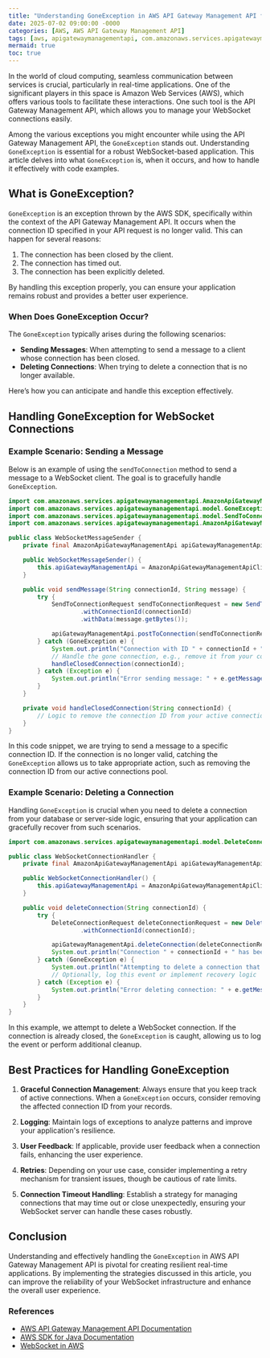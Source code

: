 ```yaml
---
title: "Understanding GoneException in AWS API Gateway Management API for Real-Time Applications"
date: 2025-07-02 09:00:00 -0000
categories: [AWS, AWS API Gateway Management API]
tags: [aws, apigatewaymanagementapi, com.amazonaws.services.apigatewaymanagementapi.model]
mermaid: true
toc: true
---
```



In the world of cloud computing, seamless communication between services is crucial, particularly in real-time applications. One of the significant players in this space is Amazon Web Services (AWS), which offers various tools to facilitate these interactions. One such tool is the API Gateway Management API, which allows you to manage your WebSocket connections easily.

Among the various exceptions you might encounter while using the API Gateway Management API, the `GoneException` stands out. Understanding `GoneException` is essential for a robust WebSocket-based application. This article delves into what `GoneException` is, when it occurs, and how to handle it effectively with code examples.

## What is GoneException?

`GoneException` is an exception thrown by the AWS SDK, specifically within the context of the API Gateway Management API. It occurs when the connection ID specified in your API request is no longer valid. This can happen for several reasons:

1. The connection has been closed by the client.
2. The connection has timed out.
3. The connection has been explicitly deleted.

By handling this exception properly, you can ensure your application remains robust and provides a better user experience.

### When Does GoneException Occur?

The `GoneException` typically arises during the following scenarios:

- **Sending Messages**: When attempting to send a message to a client whose connection has been closed.
- **Deleting Connections**: When trying to delete a connection that is no longer available.

Here’s how you can anticipate and handle this exception effectively.

## Handling GoneException for WebSocket Connections

### Example Scenario: Sending a Message

Below is an example of using the `sendToConnection` method to send a message to a WebSocket client. The goal is to gracefully handle `GoneException`.

```java
import com.amazonaws.services.apigatewaymanagementapi.AmazonApiGatewayManagementApi;
import com.amazonaws.services.apigatewaymanagementapi.model.GoneException;
import com.amazonaws.services.apigatewaymanagementapi.model.SendToConnectionRequest;
import com.amazonaws.services.apigatewaymanagementapi.AmazonApiGatewayManagementApiClientBuilder;

public class WebSocketMessageSender {
    private final AmazonApiGatewayManagementApi apiGatewayManagementApi;

    public WebSocketMessageSender() {
        this.apiGatewayManagementApi = AmazonApiGatewayManagementApiClientBuilder.standard().build();
    }

    public void sendMessage(String connectionId, String message) {
        try {
            SendToConnectionRequest sendToConnectionRequest = new SendToConnectionRequest()
                    .withConnectionId(connectionId)
                    .withData(message.getBytes());

            apiGatewayManagementApi.postToConnection(sendToConnectionRequest);
        } catch (GoneException e) {
            System.out.println("Connection with ID " + connectionId + " is no longer available.");
            // Handle the gone connection, e.g., remove it from your connection pool
            handleClosedConnection(connectionId);
        } catch (Exception e) {
            System.out.println("Error sending message: " + e.getMessage());
        }
    }

    private void handleClosedConnection(String connectionId) {
        // Logic to remove the connection ID from your active connections list
    }
}
```

In this code snippet, we are trying to send a message to a specific connection ID. If the connection is no longer valid, catching the `GoneException` allows us to take appropriate action, such as removing the connection ID from our active connections pool.

### Example Scenario: Deleting a Connection

Handling `GoneException` is crucial when you need to delete a connection from your database or server-side logic, ensuring that your application can gracefully recover from such scenarios.

```java
import com.amazonaws.services.apigatewaymanagementapi.model.DeleteConnectionRequest;

public class WebSocketConnectionHandler {
    private final AmazonApiGatewayManagementApi apiGatewayManagementApi;

    public WebSocketConnectionHandler() {
        this.apiGatewayManagementApi = AmazonApiGatewayManagementApiClientBuilder.standard().build();
    }

    public void deleteConnection(String connectionId) {
        try {
            DeleteConnectionRequest deleteConnectionRequest = new DeleteConnectionRequest()
                    .withConnectionId(connectionId);

            apiGatewayManagementApi.deleteConnection(deleteConnectionRequest);
            System.out.println("Connection " + connectionId + " has been deleted successfully.");
        } catch (GoneException e) {
            System.out.println("Attempting to delete a connection that is already closed: " + connectionId);
            // Optionally, log this event or implement recovery logic
        } catch (Exception e) {
            System.out.println("Error deleting connection: " + e.getMessage());
        }
    }
}
```

In this example, we attempt to delete a WebSocket connection. If the connection is already closed, the `GoneException` is caught, allowing us to log the event or perform additional cleanup.

## Best Practices for Handling GoneException

1. **Graceful Connection Management**: Always ensure that you keep track of active connections. When a `GoneException` occurs, consider removing the affected connection ID from your records.
  
2. **Logging**: Maintain logs of exceptions to analyze patterns and improve your application's resilience. 

3. **User Feedback**: If applicable, provide user feedback when a connection fails, enhancing the user experience.

4. **Retries**: Depending on your use case, consider implementing a retry mechanism for transient issues, though be cautious of rate limits.

5. **Connection Timeout Handling**: Establish a strategy for managing connections that may time out or close unexpectedly, ensuring your WebSocket server can handle these cases robustly.

## Conclusion

Understanding and effectively handling the `GoneException` in AWS API Gateway Management API is pivotal for creating resilient real-time applications. By implementing the strategies discussed in this article, you can improve the reliability of your WebSocket infrastructure and enhance the overall user experience.

### References

- [AWS API Gateway Management API Documentation](https://docs.aws.amazon.com/apigateway/latest/developerguide/apigateway-management-api.html)
- [AWS SDK for Java Documentation](https://docs.aws.amazon.com/sdk-for-java/latest/developer-guide/home.html)
- [WebSocket in AWS](https://aws.amazon.com/blogs/aws/category/compute/websockets/)